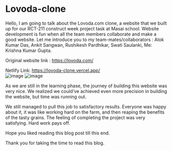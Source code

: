 # Lovoda-clone

Hello, I am going to talk about the Lovoda.com clone, a website that we built up for our RCT-211 construct week project task at Masai school. Website development is fun when all the team members collaborate and make a good website. Let me introduce you to my team-mates/collaborators :
Alok Kumar Das,
Ankit Sangwan,
Rushikesh Pardhikar,
Swati Saulanki,
Me: Krishna Kumar Gupta.

Original website link : https://lovoda.com/

Netlify Link: https://lovoda-clone.vercel.app/
</br>
![image](https://encrypted-tbn0.gstatic.com/images?q=tbn:ANd9GcRoCOaQQ_-vHc-rXBeNnPIz-ED-mSPX2Z8Kdg&usqp=CAU,width:"100%")
![image](https://encrypted-tbn0.gstatic.com/images?q=tbn:ANd9GcQP0uHKp1RaB6WStt_amJtwxEI6_vJdhyl3TA&usqp=CAU)

As we are still in the learning phase, the journey of building this website was very nice. We realized we could’ve achieved even more precision in building the website, but time was running out.

We still managed to pull this job to satisfactory results. Everyone was happy about it, it was like working hard on the farm, and then reaping the benefits of the tasty grains. The feeling of completing the project was very satisfying. Hard work pays off.

Hope you liked reading this blog post till this end.

Thank you for taking the time to read this blog.
